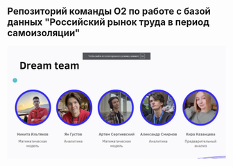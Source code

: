 ## Репозиторий команды O2 по работе с базой данных "Российский рынок труда в период самоизоляции"

![our team](media/team.PNG)